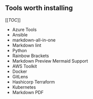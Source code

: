 ## Tools worth installing
 
[[_TOC_]]

* Azure Tools
* Ansible
* markdown-all-in-one
* Markdown lint
* Python
* Rainbow Brackets
* Markdown Preview Mermaid Support
* AWS Toolkit
* Docker
* GitLens
* Hashicorp Terraform
* Kubernetes
* Markdown PDF